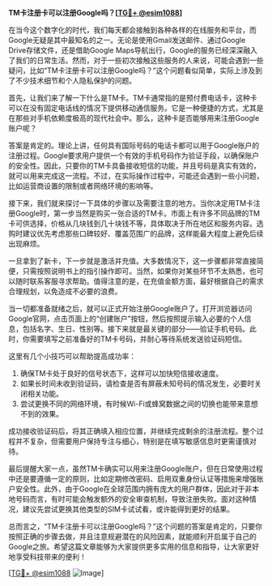 **TM卡注册卡可以注册Google吗？[[TG💪+ @esim1088](https://t.me/s/esim1088)]**

在当今这个数字化的时代，我们每天都会接触到各种各样的在线服务和平台，而Google无疑是其中最知名的之一。无论是使用Gmail发送邮件、通过Google Drive存储文件，还是借助Google Maps导航出行，Google的服务已经深深融入了我们的日常生活。然而，对于一些初次接触这些服务的人来说，可能会遇到一些疑问，比如“TM卡注册卡可以注册Google吗？”这个问题看似简单，实际上涉及到了不少技术细节和个人隐私保护的问题。

首先，让我们来了解一下什么是TM卡。TM卡通常指的是预付费电话卡，这种卡可以在没有固定电话线的情况下提供移动通信服务。它是一种便捷的方式，尤其是在那些对手机依赖度极高的现代社会中。那么，这种卡是否能够用来注册Google账户呢？

答案是肯定的。理论上讲，任何具有国际号码的电话卡都可以用于Google账户的注册过程。Google要求用户提供一个有效的手机号码作为验证手段，以确保账户的安全性。因此，只要你的TM卡具备接收短信的功能，并且号码是真实有效的，就可以用来完成这一流程。不过，在实际操作过程中，可能还会遇到一些小问题，比如运营商设置的限制或者网络环境的影响等。

接下来，我们就来探讨一下具体的步骤以及需要注意的地方。当你决定用TM卡注册Google时，第一步当然是购买一张合适的TM卡。市面上有许多不同品牌的TM卡可供选择，价格从几块钱到几十块钱不等，具体取决于所在地区和服务内容。选购时建议优先考虑那些口碑较好、覆盖范围广的品牌，这样能最大程度上避免后续出现麻烦。

一旦拿到了新卡，下一步就是激活并充值。大多数情况下，这一步骤都非常直接简便，只需按照说明书上的指引操作即可。当然，如果你对某些环节不太熟悉，也可以随时联系客服寻求帮助。值得注意的是，在充值金额方面，最好根据自己的需求合理规划，以免造成不必要的浪费。

当一切都准备就绪之后，就可以正式开始注册Google账户了。打开浏览器访问Google官网，点击页面上的“创建账户”按钮，然后按照提示输入必要的个人信息，包括名字、生日、性别等。接下来就是最关键的部分——验证手机号码。此时，你需要填写之前准备好的TM卡号码，并耐心等待系统发送验证码短信。

这里有几个小技巧可以帮助提高成功率：

1. 确保TM卡处于良好的信号状态下，这样可以加快短信接收速度。
2. 如果长时间未收到验证码，请检查是否有屏蔽未知号码的情况发生，必要时关闭相关功能。
3. 尝试更换不同的网络环境，有时候Wi-Fi或蜂窝数据之间的切换也能带来意想不到的效果。

成功接收验证码后，将其正确填入相应位置，并继续完成剩余的注册流程。整个过程并不复杂，但需要用户保持专注与细心，特别是在填写敏感信息时更需谨慎对待。

最后提醒大家一点，虽然TM卡确实可以用来注册Google账户，但在日常使用过程中还是要遵循一定的原则，比如定期修改密码、启用双重身份认证等措施来增强账户安全性。此外，由于Google在全球范围内拥有庞大的用户群体，因此对于非本地号码而言，有时可能会触发额外的安全审查机制，导致注册失败。面对这种情况，建议先尝试更换其他类型的SIM卡试试看，或许能得到更好的结果。

总而言之，“TM卡注册卡可以注册Google吗？”这个问题的答案是肯定的，只要你按照正确的步骤去做，并且注意规避潜在的风险因素，就能顺利开启属于自己的Google之旅。希望这篇文章能够为大家提供更多实用的信息和指导，让大家更好地享受科技带来的便利！

[[TG💪+ @esim1088](https://t.me/s/esim1088) ![Image](https://i.postimg.cc/4NQfJmqS/Snipaste-2025-05-13-00-14-12.png)]